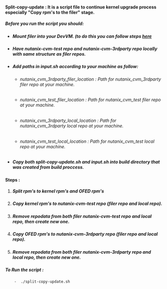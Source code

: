 
  #### Split-copy-update :  It is a script file to continue kernel upgrade process especially "Copy rpm's to the filer" stage.
  
  
  ##### Before you run the script you should:
  * ##### Mount filer into your DevVM. (to do this you can follow steps [here](https://confluence.eng.nutanix.com:8443/pages/viewpage.action?spaceKey=CALM&title=How+to+upload+files+to+nutanix+filer)

  * ##### Have nutanix-cvm-test repo and nutanix-cvm-3rdparty repo locally with same structure as filer repos.
  * ##### Add paths in input.sh according to your machine as follow:
    - ###### nutanix_cvm_3rdparty_filer_location : Path for nutanix_cvm_3rdparty filer repo at your machine.
    - ###### nutanix_cvm_test_filer_location : Path for nutanix_cvm_test filer repo at your machine.
    - ###### nutanix_cvm_3rdparty_local_location : Path for nutanix_cvm_3rdparty local repo at your machine.
    - ###### nutanix_cvm_test_local_location : Path for nutanix_cvm_test local repo at your machine.
  * ##### Copy both split-copy-update.sh and input.sh into build directory that was created from build proccess.
  
  
  #### Steps :
  1) ##### Split rpm's to kernel rpm's and OFED rpm's
  2) ##### Copy kernel rpm's to nutanix-cvm-test repo (filer repo and local repo). 
  3) ##### Remove repodata from both filer nutanix-cvm-test repo and local repo, then create new one.
  4) ##### Copy OFED rpm's to nutanix-cvm-3rdparty repo (filer repo and local repo).
  5) ##### Remove repodata from both filer nutanix-cvm-3rdparty repo and local repo, then create new one.


  ##### To Run the script :
        -  ./split-copy-update.sh
